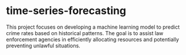 # time-series-forecasting
This project focuses on developing a machine learning model to predict crime rates based on historical patterns. The goal is to assist law enforcement agencies in efficiently allocating resources and potentially preventing unlawful situations.
